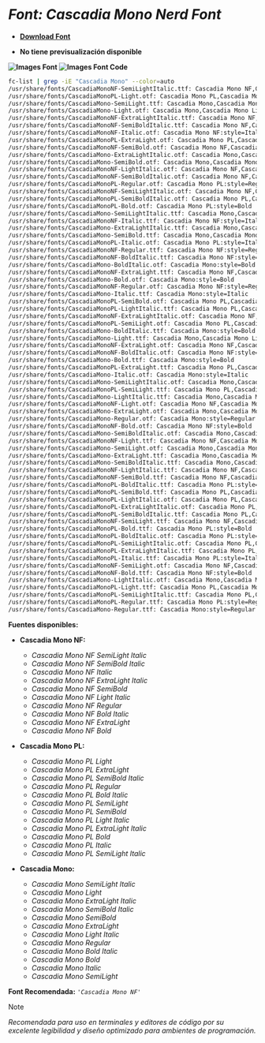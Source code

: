 <!-- Autor: Daniel Benjamin Perez Morales -->
<!-- GitHub: https://github.com/DanielPerezMoralesDev13 -->
<!-- Correo electrónico: danielperezdev@proton.me -->

# ***Font: Cascadia Mono Nerd Font***

- **[Download Font](https://github.com/ryanoasis/nerd-fonts/releases/download/v3.2.1/CascadiaMono.zip "https://github.com/ryanoasis/nerd-fonts/releases/download/v3.2.1/CascadiaMono.zip")**

- **No tiene previsualización disponible**

**![Images Font](../../Fonts/CascadiaMono%20Nerd%20Font.png "Fonts/CascadiaMono Nerd Font.png")**
**![Images Font Code](../../Font%20Images%20Code/CascadiaMono%20Nerd%20Font%20Code.png "Font Images Code/CascadiaMono Nerd Font Code.png")**

```bash
fc-list | grep -iE "Cascadia Mono" --color=auto
/usr/share/fonts/CascadiaMonoNF-SemiLightItalic.ttf: Cascadia Mono NF,Cascadia Mono NF SemiLight:style=SemiLight Italic,Italic
/usr/share/fonts/CascadiaMonoPL-Light.otf: Cascadia Mono PL,Cascadia Mono PL Light:style=Light,Regular
/usr/share/fonts/CascadiaMono-SemiLight.ttf: Cascadia Mono,Cascadia Mono SemiLight:style=SemiLight,Regular
/usr/share/fonts/CascadiaMono-Light.otf: Cascadia Mono,Cascadia Mono Light:style=Light,Regular
/usr/share/fonts/CascadiaMonoNF-ExtraLightItalic.ttf: Cascadia Mono NF,Cascadia Mono NF ExtraLight:style=ExtraLight Italic,Italic
/usr/share/fonts/CascadiaMonoNF-SemiBoldItalic.ttf: Cascadia Mono NF,Cascadia Mono NF SemiBold:style=SemiBold Italic,Italic
/usr/share/fonts/CascadiaMonoNF-Italic.otf: Cascadia Mono NF:style=Italic
/usr/share/fonts/CascadiaMonoPL-ExtraLight.otf: Cascadia Mono PL,Cascadia Mono PL ExtraLight:style=ExtraLight,Regular
/usr/share/fonts/CascadiaMonoNF-SemiBold.otf: Cascadia Mono NF,Cascadia Mono NF SemiBold:style=SemiBold,Regular
/usr/share/fonts/CascadiaMono-ExtraLightItalic.otf: Cascadia Mono,Cascadia Mono ExtraLight:style=ExtraLight Italic,Italic
/usr/share/fonts/CascadiaMono-SemiBold.otf: Cascadia Mono,Cascadia Mono SemiBold:style=SemiBold,Regular
/usr/share/fonts/CascadiaMonoNF-LightItalic.otf: Cascadia Mono NF,Cascadia Mono NF Light:style=Light Italic,Italic
/usr/share/fonts/CascadiaMonoNF-SemiBoldItalic.otf: Cascadia Mono NF,Cascadia Mono NF SemiBold:style=SemiBold Italic,Italic
/usr/share/fonts/CascadiaMonoPL-Regular.otf: Cascadia Mono PL:style=Regular
/usr/share/fonts/CascadiaMonoNF-SemiLightItalic.otf: Cascadia Mono NF,Cascadia Mono NF SemiLight:style=SemiLight Italic,Italic
/usr/share/fonts/CascadiaMonoPL-SemiBoldItalic.otf: Cascadia Mono PL,Cascadia Mono PL SemiBold:style=SemiBold Italic,Italic
/usr/share/fonts/CascadiaMonoPL-Bold.otf: Cascadia Mono PL:style=Bold
/usr/share/fonts/CascadiaMono-SemiLightItalic.ttf: Cascadia Mono,Cascadia Mono SemiLight:style=SemiLight Italic,Italic
/usr/share/fonts/CascadiaMonoNF-Italic.ttf: Cascadia Mono NF:style=Italic
/usr/share/fonts/CascadiaMono-ExtraLightItalic.ttf: Cascadia Mono,Cascadia Mono ExtraLight:style=ExtraLight Italic,Italic
/usr/share/fonts/CascadiaMono-SemiBold.ttf: Cascadia Mono,Cascadia Mono SemiBold:style=SemiBold,Regular
/usr/share/fonts/CascadiaMonoPL-Italic.otf: Cascadia Mono PL:style=Italic
/usr/share/fonts/CascadiaMonoNF-Regular.ttf: Cascadia Mono NF:style=Regular
/usr/share/fonts/CascadiaMonoNF-BoldItalic.ttf: Cascadia Mono NF:style=Bold Italic
/usr/share/fonts/CascadiaMono-BoldItalic.otf: Cascadia Mono:style=Bold Italic
/usr/share/fonts/CascadiaMonoNF-ExtraLight.ttf: Cascadia Mono NF,Cascadia Mono NF ExtraLight:style=ExtraLight,Regular
/usr/share/fonts/CascadiaMono-Bold.otf: Cascadia Mono:style=Bold
/usr/share/fonts/CascadiaMonoNF-Regular.otf: Cascadia Mono NF:style=Regular
/usr/share/fonts/CascadiaMono-Italic.ttf: Cascadia Mono:style=Italic
/usr/share/fonts/CascadiaMonoPL-SemiBold.otf: Cascadia Mono PL,Cascadia Mono PL SemiBold:style=SemiBold,Regular
/usr/share/fonts/CascadiaMonoPL-LightItalic.ttf: Cascadia Mono PL,Cascadia Mono PL Light:style=Light Italic,Italic
/usr/share/fonts/CascadiaMonoNF-ExtraLightItalic.otf: Cascadia Mono NF,Cascadia Mono NF ExtraLight:style=ExtraLight Italic,Italic
/usr/share/fonts/CascadiaMonoPL-SemiLight.otf: Cascadia Mono PL,Cascadia Mono PL SemiLight:style=SemiLight,Regular
/usr/share/fonts/CascadiaMono-BoldItalic.ttf: Cascadia Mono:style=Bold Italic
/usr/share/fonts/CascadiaMono-Light.ttf: Cascadia Mono,Cascadia Mono Light:style=Light,Regular
/usr/share/fonts/CascadiaMonoNF-ExtraLight.otf: Cascadia Mono NF,Cascadia Mono NF ExtraLight:style=ExtraLight,Regular
/usr/share/fonts/CascadiaMonoNF-BoldItalic.otf: Cascadia Mono NF:style=Bold Italic
/usr/share/fonts/CascadiaMono-Bold.ttf: Cascadia Mono:style=Bold
/usr/share/fonts/CascadiaMonoPL-ExtraLight.ttf: Cascadia Mono PL,Cascadia Mono PL ExtraLight:style=ExtraLight,Regular
/usr/share/fonts/CascadiaMono-Italic.otf: Cascadia Mono:style=Italic
/usr/share/fonts/CascadiaMono-SemiLightItalic.otf: Cascadia Mono,Cascadia Mono SemiLight:style=SemiLight Italic,Italic
/usr/share/fonts/CascadiaMonoPL-SemiLight.ttf: Cascadia Mono PL,Cascadia Mono PL SemiLight:style=SemiLight,Regular
/usr/share/fonts/CascadiaMono-LightItalic.ttf: Cascadia Mono,Cascadia Mono Light:style=Light Italic,Italic
/usr/share/fonts/CascadiaMonoNF-Light.otf: Cascadia Mono NF,Cascadia Mono NF Light:style=Light,Regular
/usr/share/fonts/CascadiaMono-ExtraLight.otf: Cascadia Mono,Cascadia Mono ExtraLight:style=ExtraLight,Regular
/usr/share/fonts/CascadiaMono-Regular.otf: Cascadia Mono:style=Regular
/usr/share/fonts/CascadiaMonoNF-Bold.otf: Cascadia Mono NF:style=Bold
/usr/share/fonts/CascadiaMono-SemiBoldItalic.otf: Cascadia Mono,Cascadia Mono SemiBold:style=SemiBold Italic,Italic
/usr/share/fonts/CascadiaMonoNF-Light.ttf: Cascadia Mono NF,Cascadia Mono NF Light:style=Light,Regular
/usr/share/fonts/CascadiaMono-SemiLight.otf: Cascadia Mono,Cascadia Mono SemiLight:style=SemiLight,Regular
/usr/share/fonts/CascadiaMono-ExtraLight.ttf: Cascadia Mono,Cascadia Mono ExtraLight:style=ExtraLight,Regular
/usr/share/fonts/CascadiaMono-SemiBoldItalic.ttf: Cascadia Mono,Cascadia Mono SemiBold:style=SemiBold Italic,Italic
/usr/share/fonts/CascadiaMonoNF-LightItalic.ttf: Cascadia Mono NF,Cascadia Mono NF Light:style=Light Italic,Italic
/usr/share/fonts/CascadiaMonoNF-SemiBold.ttf: Cascadia Mono NF,Cascadia Mono NF SemiBold:style=SemiBold,Regular
/usr/share/fonts/CascadiaMonoPL-BoldItalic.ttf: Cascadia Mono PL:style=Bold Italic
/usr/share/fonts/CascadiaMonoPL-SemiBold.ttf: Cascadia Mono PL,Cascadia Mono PL SemiBold:style=SemiBold,Regular
/usr/share/fonts/CascadiaMonoPL-LightItalic.otf: Cascadia Mono PL,Cascadia Mono PL Light:style=Light Italic,Italic
/usr/share/fonts/CascadiaMonoPL-ExtraLightItalic.otf: Cascadia Mono PL,Cascadia Mono PL ExtraLight:style=ExtraLight Italic,Italic
/usr/share/fonts/CascadiaMonoPL-SemiBoldItalic.ttf: Cascadia Mono PL,Cascadia Mono PL SemiBold:style=SemiBold Italic,Italic
/usr/share/fonts/CascadiaMonoNF-SemiLight.ttf: Cascadia Mono NF,Cascadia Mono NF SemiLight:style=SemiLight,Regular
/usr/share/fonts/CascadiaMonoPL-Bold.ttf: Cascadia Mono PL:style=Bold
/usr/share/fonts/CascadiaMonoPL-BoldItalic.otf: Cascadia Mono PL:style=Bold Italic
/usr/share/fonts/CascadiaMonoPL-SemiLightItalic.otf: Cascadia Mono PL,Cascadia Mono PL SemiLight:style=SemiLight Italic,Italic
/usr/share/fonts/CascadiaMonoPL-ExtraLightItalic.ttf: Cascadia Mono PL,Cascadia Mono PL ExtraLight:style=ExtraLight Italic,Italic
/usr/share/fonts/CascadiaMonoPL-Italic.ttf: Cascadia Mono PL:style=Italic
/usr/share/fonts/CascadiaMonoNF-SemiLight.otf: Cascadia Mono NF,Cascadia Mono NF SemiLight:style=SemiLight,Regular
/usr/share/fonts/CascadiaMonoNF-Bold.ttf: Cascadia Mono NF:style=Bold
/usr/share/fonts/CascadiaMono-LightItalic.otf: Cascadia Mono,Cascadia Mono Light:style=Light Italic,Italic
/usr/share/fonts/CascadiaMonoPL-Light.ttf: Cascadia Mono PL,Cascadia Mono PL Light:style=Light,Regular
/usr/share/fonts/CascadiaMonoPL-SemiLightItalic.ttf: Cascadia Mono PL,Cascadia Mono PL SemiLight:style=SemiLight Italic,Italic
/usr/share/fonts/CascadiaMonoPL-Regular.ttf: Cascadia Mono PL:style=Regular
/usr/share/fonts/CascadiaMono-Regular.ttf: Cascadia Mono:style=Regular
```

**Fuentes disponibles:**

- **Cascadia Mono NF:**
  - *Cascadia Mono NF SemiLight Italic*
  - *Cascadia Mono NF SemiBold Italic*
  - *Cascadia Mono NF Italic*
  - *Cascadia Mono NF ExtraLight Italic*
  - *Cascadia Mono NF SemiBold*
  - *Cascadia Mono NF Light Italic*
  - *Cascadia Mono NF Regular*
  - *Cascadia Mono NF Bold Italic*
  - *Cascadia Mono NF ExtraLight*
  - *Cascadia Mono NF Bold*

- **Cascadia Mono PL:**
  - *Cascadia Mono PL Light*
  - *Cascadia Mono PL ExtraLight*
  - *Cascadia Mono PL SemiBold Italic*
  - *Cascadia Mono PL Regular*
  - *Cascadia Mono PL Bold Italic*
  - *Cascadia Mono PL SemiLight*
  - *Cascadia Mono PL SemiBold*
  - *Cascadia Mono PL Light Italic*
  - *Cascadia Mono PL ExtraLight Italic*
  - *Cascadia Mono PL Bold*
  - *Cascadia Mono PL Italic*
  - *Cascadia Mono PL SemiLight Italic*

- **Cascadia Mono:**
  - *Cascadia Mono SemiLight Italic*
  - *Cascadia Mono Light*
  - *Cascadia Mono ExtraLight Italic*
  - *Cascadia Mono SemiBold Italic*
  - *Cascadia Mono SemiBold*
  - *Cascadia Mono ExtraLight*
  - *Cascadia Mono Light Italic*
  - *Cascadia Mono Regular*
  - *Cascadia Mono Bold Italic*
  - *Cascadia Mono Bold*
  - *Cascadia Mono Italic*
  - *Cascadia Mono SemiLight*

**Font Recomendada:** *`'Cascadia Mono NF'`*

> [!NOTE]
> *Recomendada para uso en terminales y editores de código por su excelente legibilidad y diseño optimizado para ambientes de programación.*
